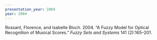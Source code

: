 ```yaml
---
presentation_year: 2004
year: 2004
---
```


Rossant, Florence, and Isabelle Bloch. 2004. “A Fuzzy Model for Optical Recognition of Musical Scores.” <i>Fuzzy Sets and Systems</i> 141 (2):165–201.